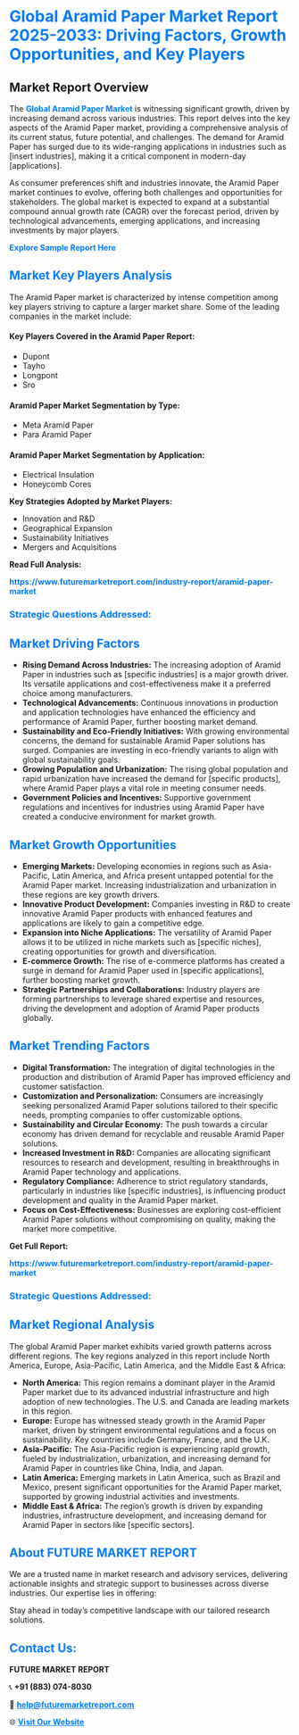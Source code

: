 <h1 style="color: #007BFF;">Global Aramid Paper Market Report 2025-2033: Driving Factors, Growth Opportunities, and Key Players</h1>

<section id="overview">
<h2>Market Report Overview</h2>
<p>The <a href="https://www.futuremarketreport.com/industry-report/aramid-paper-market" style="color: #007BFF; text-decoration: none;"><strong>Global Aramid Paper Market</strong></a> is witnessing significant growth, driven by increasing demand across various industries. This report delves into the key aspects of the Aramid Paper market, providing a comprehensive analysis of its current status, future potential, and challenges. The demand for Aramid Paper has surged due to its wide-ranging applications in industries such as [insert industries], making it a critical component in modern-day [applications].</p>
<p>As consumer preferences shift and industries innovate, the Aramid Paper market continues to evolve, offering both challenges and opportunities for stakeholders. The global market is expected to expand at a substantial compound annual growth rate (CAGR) over the forecast period, driven by technological advancements, emerging applications, and increasing investments by major players.</p>
</section>

<section id="overview">
<p><a href="https://www.futuremarketreport.com/request-sample/reportId=30839" style="color: #007BFF; text-decoration: none;"><strong>Explore Sample Report Here</strong></a></p>
</section>

<section id="key-players">
<h2 style="color: #007BFF;">Market Key Players Analysis</h2>
<p>The Aramid Paper market is characterized by intense competition among key players striving to capture a larger market share. Some of the leading companies in the market include:</p>
<h4>Key Players Covered in the Aramid Paper Report:</h4>
<ul><li>Dupont</li><li>Tayho</li><li>Longpont</li><li>Sro</li></ul>
<h4>Aramid Paper Market Segmentation by Type:</h4>
<ul><li>Meta Aramid Paper</li><li>Para Aramid Paper</li></ul>

<h4>Aramid Paper Market Segmentation by Application:</h4>
<ul><li>Electrical Insulation</li><li>Honeycomb Cores</li></ul>
<p><strong>Key Strategies Adopted by Market Players:</strong></p>
<ul>
<li>Innovation and R&D</li>
<li>Geographical Expansion</li>
<li>Sustainability Initiatives</li>
<li>Mergers and Acquisitions</li>
</ul>
</section>

<section>
<p><strong>Read Full Analysis: </strong></p><a href="https://www.futuremarketreport.com/industry-report/aramid-paper-market" style="color: #007BFF; text-decoration: none;"><strong>https://www.futuremarketreport.com/industry-report/aramid-paper-market</strong></a>
<h3 style="color: #007BFF;">Strategic Questions Addressed:</h3>
</section>

<section id="driving-factors">
<h2 style="color: #007BFF;">Market Driving Factors</h2>
<ul>
<li><strong>Rising Demand Across Industries:</strong> The increasing adoption of Aramid Paper in industries such as [specific industries] is a major growth driver. Its versatile applications and cost-effectiveness make it a preferred choice among manufacturers.</li>
<li><strong>Technological Advancements:</strong> Continuous innovations in production and application technologies have enhanced the efficiency and performance of Aramid Paper, further boosting market demand.</li>
<li><strong>Sustainability and Eco-Friendly Initiatives:</strong> With growing environmental concerns, the demand for sustainable Aramid Paper solutions has surged. Companies are investing in eco-friendly variants to align with global sustainability goals.</li>
<li><strong>Growing Population and Urbanization:</strong> The rising global population and rapid urbanization have increased the demand for [specific products], where Aramid Paper plays a vital role in meeting consumer needs.</li>
<li><strong>Government Policies and Incentives:</strong> Supportive government regulations and incentives for industries using Aramid Paper have created a conducive environment for market growth.</li>
</ul>
</section>

<section id="growth-opportunities">
<h2 style="color: #007BFF;">Market Growth Opportunities</h2>
<ul>
<li><strong>Emerging Markets:</strong> Developing economies in regions such as Asia-Pacific, Latin America, and Africa present untapped potential for the Aramid Paper market. Increasing industrialization and urbanization in these regions are key growth drivers.</li>
<li><strong>Innovative Product Development:</strong> Companies investing in R&D to create innovative Aramid Paper products with enhanced features and applications are likely to gain a competitive edge.</li>
<li><strong>Expansion into Niche Applications:</strong> The versatility of Aramid Paper allows it to be utilized in niche markets such as [specific niches], creating opportunities for growth and diversification.</li>
<li><strong>E-commerce Growth:</strong> The rise of e-commerce platforms has created a surge in demand for Aramid Paper used in [specific applications], further boosting market growth.</li>
<li><strong>Strategic Partnerships and Collaborations:</strong> Industry players are forming partnerships to leverage shared expertise and resources, driving the development and adoption of Aramid Paper products globally.</li>
</ul>
</section>

<section id="trending-factors">
<h2 style="color: #007BFF;">Market Trending Factors</h2>
<ul>
<li><strong>Digital Transformation:</strong> The integration of digital technologies in the production and distribution of Aramid Paper has improved efficiency and customer satisfaction.</li>
<li><strong>Customization and Personalization:</strong> Consumers are increasingly seeking personalized Aramid Paper solutions tailored to their specific needs, prompting companies to offer customizable options.</li>
<li><strong>Sustainability and Circular Economy:</strong> The push towards a circular economy has driven demand for recyclable and reusable Aramid Paper solutions.</li>
<li><strong>Increased Investment in R&D:</strong> Companies are allocating significant resources to research and development, resulting in breakthroughs in Aramid Paper technology and applications.</li>
<li><strong>Regulatory Compliance:</strong> Adherence to strict regulatory standards, particularly in industries like [specific industries], is influencing product development and quality in the Aramid Paper market.</li>
<li><strong>Focus on Cost-Effectiveness:</strong> Businesses are exploring cost-efficient Aramid Paper solutions without compromising on quality, making the market more competitive.</li>
</ul>
</section>

<section>
<p><strong>Get Full Report: </strong></p><a href="https://www.futuremarketreport.com/industry-report/aramid-paper-market" style="color: #007BFF; text-decoration: none;"><strong>https://www.futuremarketreport.com/industry-report/aramid-paper-market</strong></a>
<h3 style="color: #007BFF;">Strategic Questions Addressed:</h3>
</section>


<section id="regional-analysis">
<h2 style="color: #007BFF;">Market Regional Analysis</h2>
<p>The global Aramid Paper market exhibits varied growth patterns across different regions. The key regions analyzed in this report include North America, Europe, Asia-Pacific, Latin America, and the Middle East & Africa:</p>
<ul>
<li><strong>North America:</strong> This region remains a dominant player in the Aramid Paper market due to its advanced industrial infrastructure and high adoption of new technologies. The U.S. and Canada are leading markets in this region.</li>
<li><strong>Europe:</strong> Europe has witnessed steady growth in the Aramid Paper market, driven by stringent environmental regulations and a focus on sustainability. Key countries include Germany, France, and the U.K.</li>
<li><strong>Asia-Pacific:</strong> The Asia-Pacific region is experiencing rapid growth, fueled by industrialization, urbanization, and increasing demand for Aramid Paper in countries like China, India, and Japan.</li>
<li><strong>Latin America:</strong> Emerging markets in Latin America, such as Brazil and Mexico, present significant opportunities for the Aramid Paper market, supported by growing industrial activities and investments.</li>
<li><strong>Middle East & Africa:</strong> The region’s growth is driven by expanding industries, infrastructure development, and increasing demand for Aramid Paper in sectors like [specific sectors].</li>
</ul>
</section>

<footer>
<h2 style="color: #007BFF;">About FUTURE MARKET REPORT</h2>
<p>We are a trusted name in market research and advisory services, delivering actionable insights and strategic support to businesses across diverse industries. Our expertise lies in offering:</p>

<p>Stay ahead in today’s competitive landscape with our tailored research solutions.</p>

<h2 style="color: #007BFF;">Contact Us:</h2>
<p><strong>FUTURE MARKET REPORT</strong></p>
<p>📞 <strong>+91 (883) 074-8030</strong></p>
<p>📧 <strong><a href="mailto:help@futuremarketreport.com" style="color: #007BFF;">help@futuremarketreport.com</a></strong></p>
<p>🌐 <strong><a href="https://www.futuremarketreport.com/" style="color: #007BFF;">Visit Our Website</a></strong></p>
</footer>